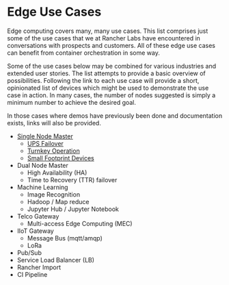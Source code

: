 # Edge Use Cases
Edge computing covers many, many use cases. This list comprises just some of the use cases that we at Rancher Labs have encountered in conversations with prospects and customers. All of these edge use cases can benefit from container orchestration in some way. 

Some of the use cases below may be combined for various industries and extended user stories. The list attempts to provide a basic overview of possibilities. Following the link to each use case will provide a short, opinionated list of devices which might be used to demonstrate the use case in action. In many cases, the number of nodes suggested is simply a minimum number to achieve the desired goal. 

In those cases where demos have previously been done and documentation exists, links will also be provided. 

* [Single Node Master](./single-node-master/README.md)
    * [UPS Failover](./ups-failover/README.md)
    * [Turnkey Operation](./turnkey-operation/README.md)
    * [Small Footprint Devices](./small-footprint-devices/README.md)
* Dual Node Master
    * High Availability (HA)
    * Time to Recovery (TTR) failover
* Machine Learning
    * Image Recognition
    * Hadoop / Map reduce
    * Jupyter Hub / Jupyter Notebook
* Telco Gateway
    * Multi-access Edge Computing (MEC)
* IIoT Gateway
    * Message Bus (mqtt/amqp)
    * LoRa
* Pub/Sub
* Service Load Balancer (LB)
* Rancher Import
* CI Pipeline
